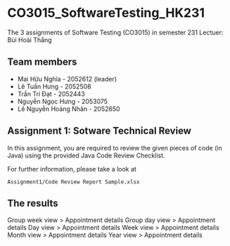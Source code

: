 # CO3015_SoftwareTesting_HK231
The 3 assignments of Software Testing (CO3015) in semester 231
Lectuer: Bùi Hoài Thắng

## Team members
* Mai Hữu Nghĩa - 2052612 (leader)
* Lê Tuấn Hưng - 2052508
* Trần Trí Đạt - 2052443
* Nguyễn Ngọc Hưng - 2053075
* Lê Nguyễn Hoàng Nhân - 2052650

## Assignment 1: Sotware Technical Review
In this assignment, you are required to review the given pieces of code (in Java) using the provided Java Code Review Checklist.

For further information, please take a look at 
```
Assignment1/Code Review Report Sample.xlsx
```

## The results

Group week view > Appointment details
Group day view > Appointment details
Day view > Appointment details
Week view > Appointment details
Month view > Appointment details
Year view > Appointment details